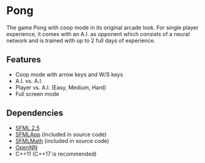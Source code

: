 # Pong
The game Pong with coop mode in its original arcade look.
For single player experience, it comes with an A.I. as opponent which consists of a neural network and is trained with up to 2 full days of experience.

## Features
* Coop mode with arrow keys and W/S keys
* A.I. vs. A.I.
* Player vs. A.I. (Easy, Medium, Hard)
* Full screen mode

## Dependencies
* [SFML 2.5](https://github.com/SFML/sfml)
* [SFMLApp](https://github.com/wagnrd/SFMLApp) (included in source code)
* [SFMLMath](https://github.com/wagnrd/SFMLMath) (included in source code)
* [OpenNN](https://github.com/Artelnics/OpenNN)
* C++11 (C++17 is recommended)
